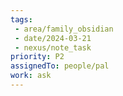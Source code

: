 ```yaml
---
tags:
 - area/family_obsidian
 - date/2024-03-21
 - nexus/note_task
priority: P2
assignedTo: people/pal
work: ask 
---
```


